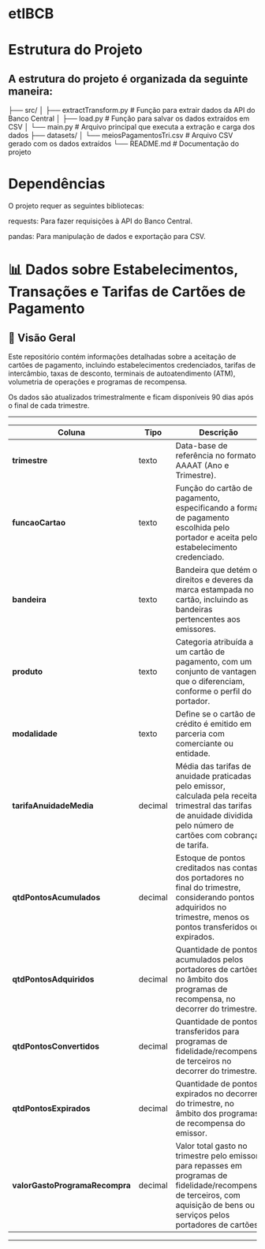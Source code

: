 # etlBCB

# Estrutura do Projeto
## A estrutura do projeto é organizada da seguinte maneira:


├── src/
│   ├── extractTransform.py  		  # Função para extrair dados da API do Banco Central
│   ├── load.py            			  # Função para salvar os dados extraídos em CSV
│   └── main.py             			# Arquivo principal que executa a extração e carga dos dados
├── datasets/
│   └── meiosPagamentosTri.csv  	# Arquivo CSV gerado com os dados extraídos
└── README.md               		  # Documentação do projeto



# Dependências
O projeto requer as seguintes bibliotecas:

requests: Para fazer requisições à API do Banco Central.

pandas: Para manipulação de dados e exportação para CSV.

# 📊 Dados sobre Estabelecimentos, Transações e Tarifas de Cartões de Pagamento

## 📌 Visão Geral
Este repositório contém informações detalhadas sobre a aceitação de cartões de pagamento, incluindo estabelecimentos credenciados, tarifas de intercâmbio, taxas de desconto, terminais de autoatendimento (ATM), volumetria de operações e programas de recompensa.

Os dados são atualizados trimestralmente e ficam disponíveis 90 dias após o final de cada trimestre.

---
| **Coluna**                        | **Tipo**   | **Descrição**    | **Exemplo**              |                                                                                                                                                                                             
|-----------------------------------|------------|---------------------------------------------------------------------------------------------------------------------------------------------------------------------------------------------------------------|--------------------------|
| **trimestre**                     | texto      | Data-base de referência no formato AAAAT (Ano e Trimestre).                                                                                                                                                 | "202503"                 |
| **funcaoCartao**                  | texto      | Função do cartão de pagamento, especificando a forma de pagamento escolhida pelo portador e aceita pelo estabelecimento credenciado.                                                                         | "Crédito"                |
| **bandeira**                      | texto      | Bandeira que detém os direitos e deveres da marca estampada no cartão, incluindo as bandeiras pertencentes aos emissores.                                                                                     | "Visa"                   |
| **produto**                       | texto      | Categoria atribuída a um cartão de pagamento, com um conjunto de vantagens que o diferenciam, conforme o perfil do portador.                                                                                  | "Premium"                |
| **modalidade**                    | texto      | Define se o cartão de crédito é emitido em parceria com comerciante ou entidade.                                                                                                                             | "Convênio"               |
| **tarifaAnuidadeMedia**           | decimal    | Média das tarifas de anuidade praticadas pelo emissor, calculada pela receita trimestral das tarifas de anuidade dividida pelo número de cartões com cobrança de tarifa.                                           | 120.50                   |
| **qtdPontosAcumulados**           | decimal    | Estoque de pontos creditados nas contas dos portadores no final do trimestre, considerando pontos adquiridos no trimestre, menos os pontos transferidos ou expirados.                                           | 1,250.00                 |
| **qtdPontosAdquiridos**           | decimal    | Quantidade de pontos acumulados pelos portadores de cartões no âmbito dos programas de recompensa, no decorrer do trimestre.                                                                                   | 500.00                   |
| **qtdPontosConvertidos**          | decimal    | Quantidade de pontos transferidos para programas de fidelidade/recompensa de terceiros no decorrer do trimestre.                                                                                             | 150.00                   |
| **qtdPontosExpirados**            | decimal    | Quantidade de pontos expirados no decorrer do trimestre, no âmbito dos programas de recompensa do emissor.                                                                                                     | 50.00                    |
| **valorGastoProgramaRecompra**    | decimal    | Valor total gasto no trimestre pelo emissor para repasses em programas de fidelidade/recompensa de terceiros, com aquisição de bens ou serviços pelos portadores de cartões.                                      | 100,000.00               |

---

